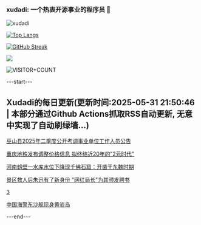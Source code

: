 ### xudadi: 一个热衷开源事业的程序员 👋

![xudadi](https://github-readme-stats-git-masterorgs-github-readme-stats-team.vercel.app/api?username=xudadi)

[![Top Langs](https://github-readme-stats.vercel.app/api/top-langs/?username=xudadi)](https://github.com/anuraghazra/github-readme-stats)

[![GitHub Streak](https://streak-stats.demolab.com?user=xudadi&locale=zh_Hans)](https://git.io/streak-stats)

![](https://raw.githubusercontent.com/xudadi/xudadi/main/assets/github-contribution-grid-snake.svg)

![VISITOR+COUNT](https://komarev.com/ghpvc/?username=xudadi&label=VISITOR+COUNT)


---start---

## Xudadi的每日更新(更新时间:2025-05-31 21:50:46 | 本部分通过Github Actions抓取RSS自动更新, 无意中实现了自动刷绿墙...)

[巫山县2025年二季度公开考调事业单位工作人员公告](https://www.gongkaoleida.com/article/2428572)

[重庆地铁发布调整价格信息 拟终结近20年的"2元时代"](https://m.163.com/news/article/K0TJEEM30514BE2Q.html)

[河南鹤壁一水库水位下降现千佛石窟：开凿于东魏时期](https://m.163.com/news/article/K0TH8IIA053469LG.html)

[景区救人后朱迅有了新身份 "网红局长"为其颁发聘书](https://m.163.com/news/article/K0TD4I6V055040N3.html)

[3](https://m.163.com/touch/news/sub/domestic)

[中国海警东沙舰现身黄岩岛](https://m.163.com/news/article/K0T6RRJ10514R9OJ.html)

---end---
